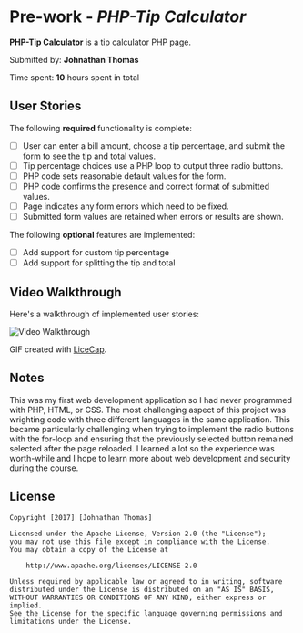 # Pre-work - *PHP-Tip Calculator*

**PHP-Tip Calculator** is a tip calculator PHP page.

Submitted by: **Johnathan Thomas**

Time spent: **10** hours spent in total

## User Stories

The following **required** functionality is complete:
* [ ] User can enter a bill amount, choose a tip percentage, and submit the form to see the tip and total values.
* [ ] Tip percentage choices use a PHP loop to output three radio buttons.
* [ ] PHP code sets reasonable default values for the form.
* [ ] PHP code confirms the presence and correct format of submitted values.
* [ ] Page indicates any form errors which need to be fixed.
* [ ] Submitted form values are retained when errors or results are shown.

The following **optional** features are implemented:
* [ ] Add support for custom tip percentage
* [ ] Add support for splitting the tip and total

## Video Walkthrough

Here's a walkthrough of implemented user stories:

<img src='http://i.imgur.com/TipCalculator.gif' title='Video Walkthrough' width='' alt='Video Walkthrough' />

GIF created with [LiceCap](http://www.cockos.com/licecap/).

## Notes

This was my first web development application so I had never programmed with PHP, HTML, or CSS. The most challenging aspect of this project was wrighting code with three different languages in the same application. This became particularly challenging when trying to implement the radio buttons with the for-loop and ensuring that the previously selected button remained selected after the page reloaded. I learned a lot so the experience was worth-while and I hope to learn more about web development and security during the course.   

## License

    Copyright [2017] [Johnathan Thomas]

    Licensed under the Apache License, Version 2.0 (the "License");
    you may not use this file except in compliance with the License.
    You may obtain a copy of the License at

        http://www.apache.org/licenses/LICENSE-2.0

    Unless required by applicable law or agreed to in writing, software
    distributed under the License is distributed on an "AS IS" BASIS,
    WITHOUT WARRANTIES OR CONDITIONS OF ANY KIND, either express or implied.
    See the License for the specific language governing permissions and
    limitations under the License.

